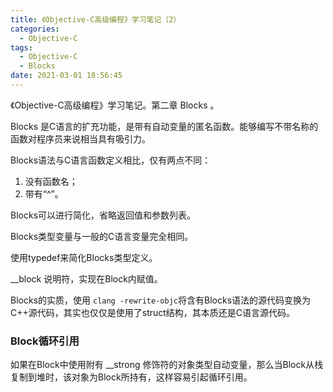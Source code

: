 ```yaml
---
title: 《Objective-C高级编程》学习笔记（2）
categories:
  - Objective-C
tags:
  - Objective-C
  - Blocks
date: 2021-03-01 18:56:45
---
```


《Objective-C高级编程》学习笔记。第二章 Blocks 。

<!-- more -->

Blocks 是C语言的扩充功能，是带有自动变量的匿名函数。能够编写不带名称的函数对程序员来说相当具有吸引力。

Blocks语法与C语言函数定义相比，仅有两点不同：

1. 没有函数名；
2. 带有“^”。

Blocks可以进行简化，省略返回值和参数列表。

Blocks类型变量与一般的C语言变量完全相同。

使用typedef来简化Blocks类型定义。

__block 说明符，实现在Block内赋值。

Blocks的实质，使用 `clang -rewrite-objc`将含有Blocks语法的源代码变换为C++源代码，其实也仅仅是使用了struct结构，其本质还是C语言源代码。

### Block循环引用

如果在Block中使用附有 __strong 修饰符的对象类型自动变量，那么当Block从栈复制到堆时，该对象为Block所持有，这样容易引起循环引用。

